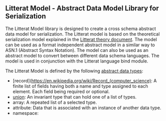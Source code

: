 
Litterat Model - Abstract Data Model Library for Serialization
------------------------------------------------


The Litterat Model library is designed to create a cross schema abstract data model for serialization. The Litterat model is based on the theoretical serialization model explained in the [Litterat theory document](https://github.com/litterat/litterat/blob/main/litterat-theory.md). The model can be used as a format independent abstract model in a similar way to ASN.1 (Abstract Syntax Notation). The model can also be used as an abstract model to convert between different data schema languages. The model is used in conjunction with the Litterat language bind module. 

The Litterat Model is defined by the following [abstract data types](https://en.wikipedia.org/wiki/Abstract_data_type):

 * [record](https://en.wikipedia.org/wiki/Record_(computer_science): A finite list of fields having both a name and type assigned to each element. Each field being required or optional.
 * [union](https://en.wikipedia.org/wiki/Tagged_union): An invariant type that can hold one of a list of types.
 * array: A repeated list of a selected type.
 * attribute: Data that is associated with an instance of another data type.
 * namespace: 







